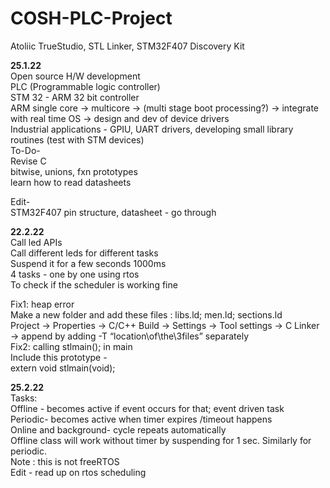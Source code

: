 # COSH-PLC-Project
Atoliic TrueStudio, STL Linker, STM32F407 Discovery Kit 

<b>25.1.22</b> <br>
Open source H/W development<br>
PLC (Programmable logic controller) <br>
STM 32 - ARM 32 bit controller <br>
ARM single core -> multicore -> (multi stage boot processing?) -> integrate with real time OS -> design and dev of device drivers<br>
Industrial applications - GPIU, UART drivers, developing small library routines (test with STM devices)<br>
To-Do- <br>
Revise C <br>
bitwise, unions, fxn prototypes <br>
learn how to read datasheets <br>

Edit- <br>
STM32F407 pin structure, datasheet - go through<br>

<b>22.2.22</b> <br>
Call led APIs <br>
Call different leds for different tasks <br>
Suspend it for a few seconds 1000ms <br>
4 tasks - one by one using rtos <br>
To check if the scheduler is working fine <br>

Fix1: heap error <br>
Make a new folder and add these files : libs.ld; men.ld; sections.ld <br>
Project -> Properties -> C/C++ Build -> Settings -> Tool settings -> C Linker -> append by adding -T “location\of\the\3files” separately <br>
Fix2: calling stlmain(); in main<br>
Include this prototype -<br> 
extern void stlmain(void); <br>

<b>25.2.22</b><br>
Tasks: <br>
Offline - becomes active if event occurs for that; event driven task <br>
Periodic- becomes active when timer expires /timeout happens <br>
Online and background- cycle repeats automatically <br>
Offline class will work without timer by suspending for 1 sec. Similarly for periodic.   <br>
Note : this is not freeRTOS <br>
Edit -  read up on rtos scheduling <br>
